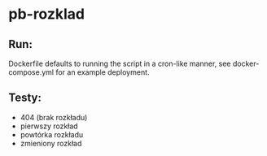 # pb-rozklad

## Run:

Dockerfile defaults to running the script in a cron-like manner, see docker-compose.yml for an example deployment.

## Testy:
- 404 (brak rozkładu)
- pierwszy rozkład
- powtórka rozkładu
- zmieniony rozkład
